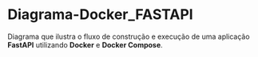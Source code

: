 # Diagrama-Docker_FASTAPI
Diagrama que ilustra o fluxo de construção e execução de uma aplicação **FastAPI** utilizando **Docker** e **Docker Compose**.
